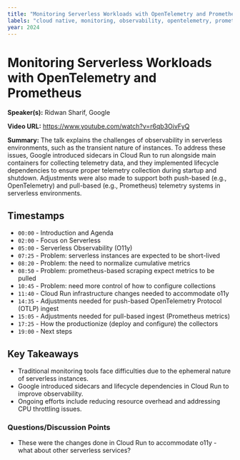 ```yaml
---
title: "Monitoring Serverless Workloads with OpenTelemetry and Prometheus"
labels: "cloud native, monitoring, observability, opentelemetry, prometheus, serverless"
year: 2024
---
```


# Monitoring Serverless Workloads with OpenTelemetry and Prometheus

**Speaker(s):** Ridwan Sharif, Google

**Video URL:** https://www.youtube.com/watch?v=r6qb3OivFyQ

**Summary:** The talk explains the challenges of observability in serverless environments, such as the transient nature of instances. To address these issues, Google introduced sidecars in Cloud Run to run alongside main containers for collecting telemetry data, and they implemented lifecycle dependencies to ensure proper telemetry collection during startup and shutdown. Adjustments were also made to support both push-based (e.g., OpenTelemetry) and pull-based (e.g., Prometheus) telemetry systems in serverless environments.

## Timestamps

- `00:00` - Introduction and Agenda
- `02:00` - Focus on Serverless
- `05:00` - Serverless Observability (O11y)
- `07:25` - Problem: serverless instances are expected to be short-lived
- `08:20` - Problem: the need to normalize cumulative metrics
- `08:50` - Problem: prometheus-based scraping expect metrics to be pulled
- `10:45` - Problem: need more control of how to configure collections
- `11:40` - Cloud Run infrastructure changes needed to accommodate o11y
- `14:35` - Adjustments needed for push-based OpenTelemetry Protocol (OTLP) ingest
- `15:05` - Adjustments needed for pull-based ingest (Prometheus metrics)
- `17:25` - How the productionize (deploy and configure) the collectors
- `19:00` - Next steps

## Key Takeaways

- Traditional monitoring tools face difficulties due to the ephemeral nature of serverless instances.
- Google introduced sidecars and lifecycle dependencies in Cloud Run to improve observability.
- Ongoing efforts include reducing resource overhead and addressing CPU throttling issues.

### Questions/Discussion Points

- These were the changes done in Cloud Run to accommodate o11y - what about other serverless services?
